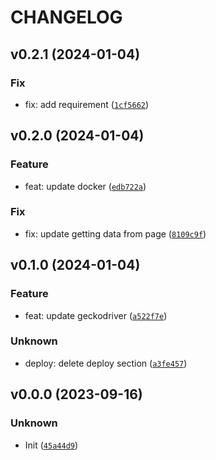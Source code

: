 # CHANGELOG



## v0.2.1 (2024-01-04)

### Fix

* fix: add requirement ([`1cf5662`](https://github.com/xAlexo/FirefoxReaderWebService/commit/1cf5662981e914a7278b94a30e62a23e94b66f02))


## v0.2.0 (2024-01-04)

### Feature

* feat: update docker ([`edb722a`](https://github.com/xAlexo/FirefoxReaderWebService/commit/edb722ab800b7da564702c65ca88c22466d07c61))

### Fix

* fix: update getting data from page ([`8109c9f`](https://github.com/xAlexo/FirefoxReaderWebService/commit/8109c9f373b4608d6f4569951a80409c93fa04f6))


## v0.1.0 (2024-01-04)

### Feature

* feat: update geckodriver ([`a522f7e`](https://github.com/xAlexo/FirefoxReaderWebService/commit/a522f7e84b9eb94d1bd6ddfee52984db3b3bcf9e))

### Unknown

* deploy: delete deploy section ([`a3fe457`](https://github.com/xAlexo/FirefoxReaderWebService/commit/a3fe45757527efb108678174b5fa85190487b68e))


## v0.0.0 (2023-09-16)

### Unknown

* Init ([`45a44d9`](https://github.com/xAlexo/FirefoxReaderWebService/commit/45a44d93f5e8056ad3c6cb20552181b9154cc48e))
